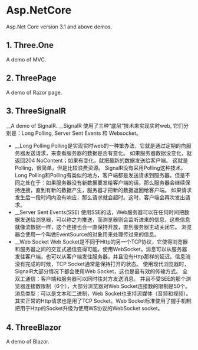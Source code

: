# Asp.NetCore
Asp.Net Core version 3.1 and above demos.

## 1. Three.One
A demo of MVC.

## 2. ThreePage
A demo of Razor page.

## 3. ThreeSignalR
__A demo of SignalR. 
__SignalR 使用了三种“底层”技术来实现实时web, 它们分别是：Long Polling, Server Sent Events 和 Websocket。
* __Long Polling 
Polling是实现实时web的一种笨办法，它就是通过定期的向服务器发送请求，来查看服务器的数据是否有变化。
如果服务器数据没变化，就返回204 NoContent；如果有变化，就把最新的数据发送给客户端。
这就是Polling，很简单，但是比较浪费资源。
SignalR没有采用Polling这种技术。
Long Polling和Polling有类似的地方，客户端都是发送请求到服务器。但是不同之处在于：如果服务器没有新数据要发给客户端的话，那么服务器会继续保持连接，直到有新的数据产生，服务器才把新的数据返回给客户端。
如果请求发生后一段时间内没有响应，那么请求就会超时。这时，客户端会再次发出请求。
* __Server Sent Events(SSE)
使用SSE的话，Web服务器可以在任何时间把数据发送给浏览器，可以称之为推送，而浏览器则会监听进来的信息，这些信息就像流数据一样，这个连接也会一直保持开放，直到服务器主动关闭它。
浏览器会使用一个叫做EventSource的对象用来处理传过来的信息。
* __Web Socket
Web Socket是不同于Http的另一个TCP协议，它使得浏览器和服务器之间的交互式通信变得可能。使用WebSocket，消息可以从服务器发往客户端，也可以从客户端发往服务器，并且没有Http那样的延迟。信息流没有完成的时候，TCP Socket通常是保持打开的状态。
使用现代浏览器时，SignalR大部分情况下都会使用Web Socket，这也是最有效的传输方式。
全双工通信：客户端和服务器可以同时往对方发送消息。
并且不受SEE的那个浏览器连接数限制（6个），大部分浏览器对Web Socket连接数的限制是50个。
消息类型：可以是文本和二进制，Web Socket也支持流媒体（音频和视频）。
其实正常的Http请求也是用了TCP Socket。Web Socket标准使用了握手机制把用于Http的Socket升级为使用WS协议的WebSocket socket。


## 4. ThreeBlazor
A demo of Blazor.
